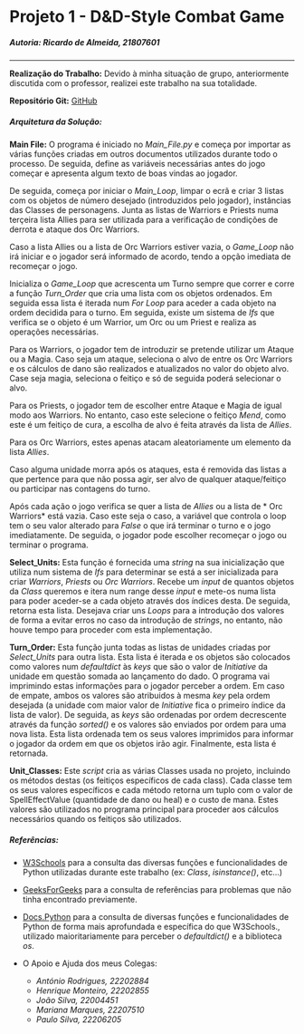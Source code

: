 # **Projeto 1** - D&D-Style Combat Game 
##### **Autoria:** Ricardo de Almeida, 21807601
---
**Realização do Trabalho:** Devido à minha situação de grupo, anteriormente discutida com o professor, realizei este trabalho na sua totalidade.

**Repositório Git:** [GitHub](https://github.com/Ricardo-Louro/Projeto-IC-2022)

##### **Arquitetura da Solução:**
**Main File:**
O programa é iniciado no *Main_File.py* e começa por importar as várias funções criadas em outros documentos utilizados durante todo o processo. De seguida, define as variáveis necessárias antes do jogo começar e apresenta algum texto de boas vindas ao jogador.

De seguida, começa por iniciar o *Main_Loop*, limpar o ecrã e criar 3 listas com os objetos de número desejado (introduzidos pelo jogador), instâncias das Classes de personagens. Junta as listas de Warriors e Priests numa terçeira lista Allies para ser utilizada para a verificação de condições de derrota e ataque dos Orc Warriors.

Caso a lista Allies ou a lista de Orc Warriors estiver vazia, o *Game_Loop* não irá iniciar e o jogador será informado de acordo, tendo a opção imediata de recomeçar o jogo.

Inicializa o *Game_Loop* que acrescenta um Turno sempre que correr e corre a função *Turn_Order* que cria uma lista com os objetos ordenados. Em seguida essa lista é iterada num *For Loop* para aceder a cada objeto na ordem decidida para o turno. Em seguida, existe um sistema de *Ifs* que verifica se o objeto é um Warrior, um Orc ou um Priest e realiza as operações necessárias.

Para os Warriors, o jogador tem de introduzir se pretende utilizar um Ataque ou a Magia. Caso seja um ataque, seleciona o alvo de entre os Orc Warriors e os cálculos de dano são realizados e atualizados no valor do objeto alvo. Case seja magia, seleciona o feitiço e só de seguida poderá selecionar o alvo.

Para os Priests, o jogador tem de escolher entre Ataque e Magia de igual modo aos Warriors. No entanto, caso este selecione o feitiço *Mend*, como este é um feitiço de cura, a escolha de alvo é feita através da lista de *Allies*.

Para os Orc Warriors, estes apenas atacam aleatoriamente um elemento da lista *Allies*.

Caso alguma unidade morra após os ataques, esta é removida das listas a que pertence para que não possa agir, ser alvo de qualquer ataque/feitiço ou participar nas contagens do turno.

Após cada ação o jogo verifica se quer a lista de *Allies* ou a lista de * Orc Warriors* está vazia. Caso este seja o caso, a variável que controla o loop tem o seu valor alterado para *False* o que irá terminar o turno e o jogo imediatamente. De seguida, o jogador pode escolher recomeçar o jogo ou terminar o programa.

**Select_Units:**
Esta função é fornecida uma *string* na sua inicialização que utiliza num sistema de *Ifs* para determinar se está a ser inicializada para criar *Warriors*, *Priests* ou *Orc Warriors*. Recebe um *input* de quantos objetos da *Class* queremos e itera num range desse *input* e mete-os numa lista para poder aceder-se a cada objeto através dos índices desta. De seguida, retorna esta lista.
Desejava criar uns *Loops* para a introdução dos valores de forma a evitar erros no caso da introdução de *strings*, no entanto, não houve tempo para proceder com esta implementação.

**Turn_Order:**
Esta função junta todas as listas de unidades criadas por *Select_Units* para outra lista. Esta lista é iterada e os objetos são colocados como valores num *defaultdict* às *keys* que são o valor de *Initiative* da unidade em questão somada ao lançamento do dado. O programa vai imprimindo estas informações para o jogador perceber a ordem.
Em caso de empate, ambos os valores são atribuidos à mesma *key* pela ordem desejada (a unidade com maior valor de *Initiative* fica o primeiro índice da lista de valor). De seguida, as *keys* são ordenadas por ordem decrescente através da função *sorted()* e os valores são enviados por ordem para uma nova lista.
Esta lista ordenada tem os seus valores imprimidos para informar o jogador da ordem em que os objetos irão agir. Finalmente, esta lista é retornada.

**Unit_Classes:**
Este *script* cria as várias Classes usada no projeto, incluindo os métodos destas (os feitiços específicos de cada class).
Cada classe tem os seus valores específicos e cada método retorna um tuplo com o valor de SpellEffectValue (quantidade de dano ou heal) e o custo de mana. Estes valores são utilizados no programa principal para proceder aos cálculos necessários quando os feitiços são utilizados.

##### **Referências:**
 - [W3Schools](https://www.w3schools.com/python/) para a consulta das diversas funções e funcionalidades de Python utilizadas durante este trabalho (ex: *Class*, *isinstance()*, etc...)
 
 - [GeeksForGeeks](https://www.geeksforgeeks.org/clear-screen-python/) para a consulta de referências para problemas que não tinha encontrado previamente.
 
 - [Docs.Python](https://docs.python.org/) para a consulta de diversas funções e funcionalidades de Python de forma mais aprofundada e específica do que W3Schools., utilizado maioritariamente para perceber o *defaultdict()* e a biblioteca *os*.

 - O Apoio e Ajuda dos meus Colegas:
    - *António Rodrigues, 22202884*
    - *Henrique Monteiro, 22202855*
    - *João Silva, 22004451*
    - *Mariana Marques, 22207510*
    - *Paulo Silva, 22206205*